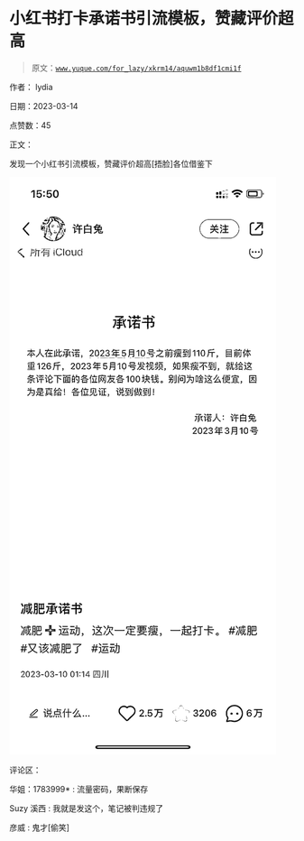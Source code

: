# 小红书打卡承诺书引流模板，赞藏评价超高

> 原文：[`www.yuque.com/for_lazy/xkrm14/aquwm1b8df1cmi1f`](https://www.yuque.com/for_lazy/xkrm14/aquwm1b8df1cmi1f)

作者： lydia

日期：2023-03-14

点赞数：45

正文：

发现一个小红书引流模板，赞藏评价超高[捂脸]各位借鉴下

![](img/dfb63374a500bdff73bd63d85782fb94.png)  

评论区：

华姐：1783999* : 流量密码，果断保存

Suzy 溪西 : 我就是发这个，笔记被判违规了

彦威 : 鬼才[偷笑]



